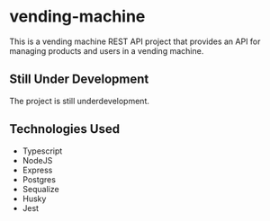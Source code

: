 # vending-machine

This is a vending machine REST API project that provides an API for managing products and users in a vending machine.

## Still Under Development
The project is still underdevelopment. 
## Technologies Used
- Typescript
- NodeJS
- Express
- Postgres
- Sequalize
- Husky
- Jest
